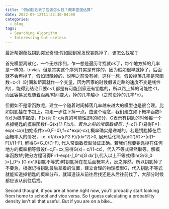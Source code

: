 ```yaml
---
title: "假如钥匙丢了应该怎么找？概率密度估算"
date: 2022-09-12T11:22:30-04:00
categories:
  - blog
tags:
  - Searching Algorithm
  - Interesting but useless 
---
```

最近帮婉茹找钥匙突发奇想:假如回到家发现钥匙掉了，该怎么找呢？

首先模型离散化，一个无序序列，乍一想是遍历寻找就ok了，每个地方掉的几率是一样的，trivial。但是其实这个序列其实是有序的，因为假如很早就掉了，后面就不会再掉了，假如很晚掉的，说明之前没有掉，这样一想，假设掉落几率是常函数=c<1（时间和距离就作一个变量，因为回家的时候假设走路的速度不变是线性的），能得到结论只要c<1,都是有可能到家还有钥匙的，所以路上掉的可能性<1，而且容易发现随着距离/时间变大，掉的几率越小（之前没掉的几率*c）。

但假如不是常函数呢，建立一个随着时间掉落几率越来越大的模型也是很合理，比如钥匙挂在书包上，每走一步往下掉一点。由这个理念，我们建立如下概率函数f: f(x)为概率密度，F(x)为 0-x为真的可能性即f的积分，G表示有钥匙的时候每一个点掉钥匙的概率函数f=G(x)*(1-F(x))。若为之前的常函数模型，f=c*(1-F)易得F=1-exp(-cx)(初始条件x=0,F=0),f=c*exp(-cx),概率确实是递减的。若是钥匙掉在后面概率大的情况，i.e. df/dx=(d^2 F)/(dx^2)>0, 展开后化简为(dG')/G>-(d(1-F))/(1-F), 解得G>G_0/(1-F), 代入常函数模型验证正确。若我们想要钥匙掉在任何地方的概率相等假设f=c,F=cx,易得G(x)= c/(1-cx)，代入不等式果然取等。解概率函数f的微分方程可得F=1-exp(-∫_0^x[G dx']),代入以上不等式得ln(G/G_0 )>∫_0^x \[G dx'\](钥匙不等式)时钥匙掉在在后面概率大，反之亦然。所以钥匙掉了不要急，根据记得钥匙最后拿着的位置，建立合理的物理模型G，代入钥匙不等式就能知道掉钥匙的概率分布，就知道该从前往后找还是从后往前找了，大部分时候都应该从前往后找。  

Second thought, if you are at home right now, you'll probably start looking from home to school and vice versa. So I guess calculating a probability density isn't all that useful. But if you are on a bike...